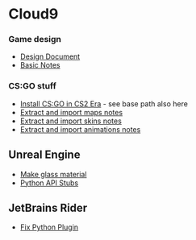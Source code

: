 ﻿# Cloud9

### Game design

- [Design Document](Docs/Design.MD)
- [Basic Notes](Docs/Notes.MD)

### CS:GO stuff

- [Install CS:GO in CS2 Era](Docs/CSGO/InstallLegacyVersion.MD) - see base path also here
- [Extract and import maps notes](Docs/CSGO/Maps.MD)
- [Extract and import skins notes](Docs/CSGO/Skins.MD)
- [Extract and import animations notes](Docs/CSGO/Animations.MD)

## Unreal Engine

- [Make glass material](Docs/Unreal/MakeGlassMaterial.MD)
- [Python API Stubs](Docs/Unreal/PythonStub.MD)

## JetBrains Rider

- [Fix Python Plugin](Docs/Rider/FixPython.MD)